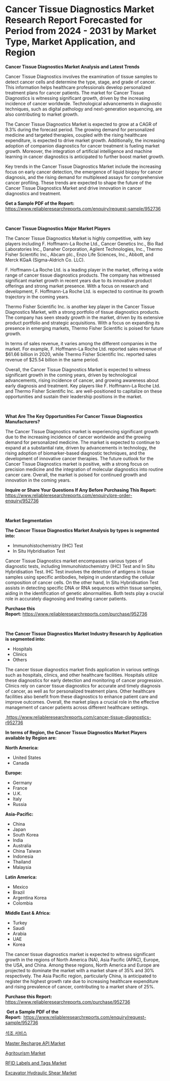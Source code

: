 <p><h1>Cancer Tissue Diagnostics Market Research Report Forecasted for Period from 2024 -  2031 by Market Type, Market Application, and Region</h1></p><p><strong>Cancer Tissue Diagnostics Market Analysis and Latest Trends</strong></p>
<p><p>Cancer Tissue Diagnostics involves the examination of tissue samples to detect cancer cells and determine the type, stage, and grade of cancer. This information helps healthcare professionals develop personalized treatment plans for cancer patients. The market for Cancer Tissue Diagnostics is witnessing significant growth, driven by the increasing incidence of cancer worldwide. Technological advancements in diagnostic techniques, such as digital pathology and next-generation sequencing, are also contributing to market growth.</p><p>The Cancer Tissue Diagnostics Market is expected to grow at a CAGR of 9.3% during the forecast period. The growing demand for personalized medicine and targeted therapies, coupled with the rising healthcare expenditure, is expected to drive market growth. Additionally, the increasing adoption of companion diagnostics for cancer treatment is fueling market growth. Moreover, the integration of artificial intelligence and machine learning in cancer diagnostics is anticipated to further boost market growth.</p><p>Key trends in the Cancer Tissue Diagnostics Market include the increasing focus on early cancer detection, the emergence of liquid biopsy for cancer diagnosis, and the rising demand for multiplexed assays for comprehensive cancer profiling. These trends are expected to shape the future of the Cancer Tissue Diagnostics Market and drive innovation in cancer diagnostics and treatment.</p></p>
<p><strong>Get a Sample PDF of the Report:&nbsp;</strong> <a href="https://www.reliableresearchreports.com/enquiry/request-sample/952736">https://www.reliableresearchreports.com/enquiry/request-sample/952736</a></p>
<p>&nbsp;</p>
<p><strong>Cancer Tissue Diagnostics Major Market Players</strong></p>
<p><p>The Cancer Tissue Diagnostics Market is highly competitive, with key players including F. Hoffmann-La Roche Ltd., Cancer Genetics Inc., Bio Rad Laboratories Inc., Danaher Corporation, Agilent Technologies, Inc., Thermo Fisher Scientific Inc., Abcam plc., Enzo Life Sciences, Inc., Abbott, and Merck KGaA (Sigma-Aldrich Co. LLC).</p><p>F. Hoffmann-La Roche Ltd. is a leading player in the market, offering a wide range of cancer tissue diagnostics products. The company has witnessed significant market growth in recent years due to its innovative product offerings and strong market presence. With a focus on research and development, F. Hoffmann-La Roche Ltd. is expected to continue its growth trajectory in the coming years.</p><p>Thermo Fisher Scientific Inc. is another key player in the Cancer Tissue Diagnostics Market, with a strong portfolio of tissue diagnostics products. The company has seen steady growth in the market, driven by its extensive product portfolio and strategic acquisitions. With a focus on expanding its presence in emerging markets, Thermo Fisher Scientific is poised for future growth.</p><p>In terms of sales revenue, it varies among the different companies in the market. For example, F. Hoffmann-La Roche Ltd. reported sales revenue of $61.66 billion in 2020, while Thermo Fisher Scientific Inc. reported sales revenue of $25.54 billion in the same period.</p><p>Overall, the Cancer Tissue Diagnostics Market is expected to witness significant growth in the coming years, driven by technological advancements, rising incidence of cancer, and growing awareness about early diagnosis and treatment. Key players like F. Hoffmann-La Roche Ltd. and Thermo Fisher Scientific Inc. are well-positioned to capitalize on these opportunities and sustain their leadership positions in the market.</p></p>
<p>&nbsp;</p>
<p><strong>What Are The Key Opportunities For Cancer Tissue Diagnostics Manufacturers?</strong></p>
<p><p>The Cancer Tissue Diagnostics market is experiencing significant growth due to the increasing incidence of cancer worldwide and the growing demand for personalized medicine. The market is expected to continue to expand at a substantial rate, driven by advancements in technology, the rising adoption of biomarker-based diagnostic techniques, and the development of innovative cancer therapies. The future outlook for the Cancer Tissue Diagnostics market is positive, with a strong focus on precision medicine and the integration of molecular diagnostics into routine cancer care. Overall, the market is poised for continued growth and innovation in the coming years.</p></p>
<p><strong>Inquire or Share Your Questions If Any Before Purchasing This Report:</strong> <a href="https://www.reliableresearchreports.com/enquiry/pre-order-enquiry/952736">https://www.reliableresearchreports.com/enquiry/pre-order-enquiry/952736</a></p>
<p>&nbsp;</p>
<p><strong>Market Segmentation</strong></p>
<p><strong>The Cancer Tissue Diagnostics Market Analysis by types is segmented into:</strong></p>
<p><ul><li>Immunohistochemistry (IHC) Test</li><li>In Situ Hybridisation Test</li></ul></p>
<p><p>Cancer Tissue Diagnostics market encompasses various types of diagnostic tests, including Immunohistochemistry (IHC) Test and In Situ Hybridisation Test. IHC Test involves the detection of antigens in tissue samples using specific antibodies, helping in understanding the cellular composition of cancer cells. On the other hand, In Situ Hybridisation Test assists in detecting specific DNA or RNA sequences within tissue samples, aiding in the identification of genetic abnormalities. Both tests play a crucial role in accurately diagnosing and treating cancer patients.</p></p>
<p><strong>Purchase this Report:&nbsp;</strong><a href="https://www.reliableresearchreports.com/purchase/952736">https://www.reliableresearchreports.com/purchase/952736</a></p>
<p>&nbsp;</p>
<p><strong>The Cancer Tissue Diagnostics Market Industry Research by Application is segmented into:</strong></p>
<p><ul><li>Hospitals</li><li>Clinics</li><li>Others</li></ul></p>
<p><p>The cancer tissue diagnostics market finds application in various settings such as hospitals, clinics, and other healthcare facilities. Hospitals utilize these diagnostics for early detection and monitoring of cancer progression. Clinics rely on cancer tissue diagnostics for accurate and timely diagnosis of cancer, as well as for personalized treatment plans. Other healthcare facilities also benefit from these diagnostics to enhance patient care and improve outcomes. Overall, the market plays a crucial role in the effective management of cancer patients across different healthcare settings.</p></p>
<p><a href="https://www.reliableresearchreports.com/cancer-tissue-diagnostics-r952736">&nbsp;https://www.reliableresearchreports.com/cancer-tissue-diagnostics-r952736</a></p>
<p><strong>In terms of Region, the Cancer Tissue Diagnostics Market Players available by Region are:</strong></p>
<p>
    <p> <strong> North America: </strong>
        <ul>
            <li>United States</li>
            <li>Canada</li>
        </ul>
        </p> 
    <p> <strong> Europe: </strong>
        <ul>
            <li>Germany</li>
            <li>France</li>
            <li>U.K.</li>
            <li>Italy</li>
            <li>Russia</li>
        </ul>
        </p> 
    <p> <strong> Asia-Pacific: </strong>
        <ul>
            <li>China</li>
            <li>Japan</li>
            <li>South Korea</li>
            <li>India</li>
            <li>Australia</li>
            <li>China Taiwan</li>
            <li>Indonesia</li>
            <li>Thailand</li>
            <li>Malaysia</li>
        </ul>
        </p> 
    <p> <strong> Latin America: </strong>
        <ul>
            <li>Mexico</li>
            <li>Brazil</li>
            <li>Argentina Korea</li>
            <li>Colombia</li>
        </ul>
        </p> 
    <p> <strong> Middle East & Africa: </strong>
        <ul>
            <li>Turkey</li>
            <li>Saudi</li>
            <li>Arabia</li>
            <li>UAE</li>
            <li>Korea</li>
        </ul>
    </p>
    </p>
<p><p>The cancer tissue diagnostics market is expected to witness significant growth in the regions of North America (NA), Asia Pacific (APAC), Europe, the USA, and China. Among these regions, North America and Europe are projected to dominate the market with a market share of 35% and 30% respectively. The Asia Pacific region, particularly China, is anticipated to register the highest growth rate due to increasing healthcare expenditure and rising prevalence of cancer, contributing to a market share of 25%.</p></p>
<p><strong>Purchase this Report: </strong><a href="https://www.reliableresearchreports.com/purchase/952736">https://www.reliableresearchreports.com/purchase/952736</a></p>
<p>&nbsp;<strong>Get a Sample PDF of the Report:&nbsp;&nbsp;</strong><a href="https://www.reliableresearchreports.com/enquiry/request-sample/952736">https://www.reliableresearchreports.com/enquiry/request-sample/952736</a></p>
<p><strong></strong></p>
<p><p><a href="https://github.com/lzuwsfreyoq70/Market-Research-Report-List-2/blob/main/309953350503.md">석조 서비스</a></p><p><a href="https://github.com/LeilaniWyman2021/Market-Research-Report-List-1/blob/main/master-recharge-api-market.md">Master Recharge API Market</a></p><p><a href="https://github.com/okotobwrhuteie/Market-Research-Report-List-2/blob/main/agritourism-market.md">Agritourism Market</a></p><p><a href="https://www.linkedin.com/pulse/rfid-labels-tags-market-trends-forecast-competitive-analysis-bpf0c?trackingId=%2FjF4wDAMmq3KF4rGEUoe4A%3D%3D">RFID Labels and Tags Market</a></p><p><a href="https://www.linkedin.com/pulse/excavator-hydraulic-shear-market-insights-cagr-trends-growth-oon8c?trackingId=K3ao1OqSrFswUMeiX0kKrw%3D%3D">Excavator Hydraulic Shear Market</a></p></p>